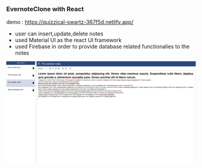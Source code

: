 ### EvernoteClone with React

demo : https://quizzical-swartz-367f5d.netlify.app/

- user can insert,update,delete notes 
- used Material UI as the react UI framework
- used Firebase in order to provide database related functionalies to the notes

![evnote-app](./evnote-app.png)
